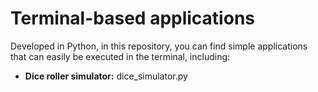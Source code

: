 # Terminal-based applications

Developed in Python, in this repository, you can find simple applications that can easily be executed in the terminal, including:

- <b>Dice roller simulator:</b> dice_simulator.py


